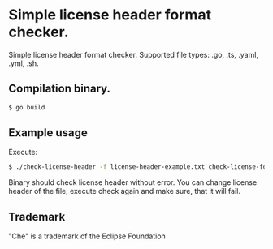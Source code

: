 # Simple license header format checker.

Simple license header format checker. Supported file types: .go, .ts, .yaml, .yml, .sh.

## Compilation binary.

```bash
$ go build
```

## Example usage

Execute:

```bash
$ ./check-license-header -f license-header-example.txt check-license-formating.go
```

Binary should check license header without error. You can change license header of the file,
execute check again and make sure, that it will fail.

## Trademark

"Che" is a trademark of the Eclipse Foundation
